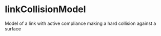# linkCollisionModel
Model of a link with active compliance making a hard collision against a surface
